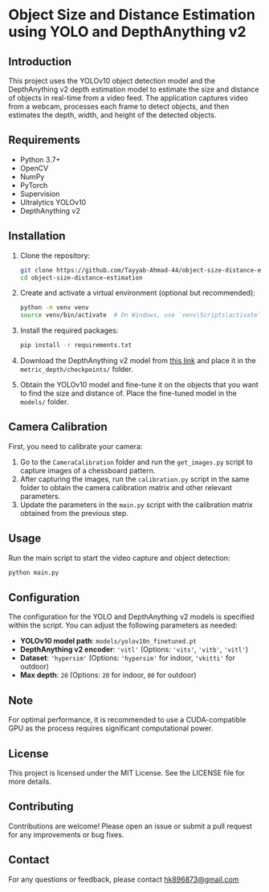 # Object Size and Distance Estimation using YOLO and DepthAnything v2

## Introduction

This project uses the YOLOv10 object detection model and the DepthAnything v2 depth estimation model to estimate the size and distance of objects in real-time from a video feed. The application captures video from a webcam, processes each frame to detect objects, and then estimates the depth, width, and height of the detected objects.

## Requirements

- Python 3.7+
- OpenCV
- NumPy
- PyTorch
- Supervision
- Ultralytics YOLOv10
- DepthAnything v2

## Installation

1. Clone the repository:
    ```bash
    git clone https://github.com/Tayyab-Ahmad-44/object-size-distance-estimation.git
    cd object-size-distance-estimation
    ```

2. Create and activate a virtual environment (optional but recommended):
    ```bash
    python -m venv venv
    source venv/bin/activate  # On Windows, use `venv\Scripts\activate`
    ```

3. Install the required packages:
    ```bash
    pip install -r requirements.txt
    ```

4. Download the DepthAnything v2 model from [this link](https://github.com/DepthAnything/Depth-Anything-V2/tree/main/metric_depth) and place it in the `metric_depth/checkpoints/` folder.

5. Obtain the YOLOv10 model and fine-tune it on the objects that you want to find the size and distance of. Place the fine-tuned model in the `models/` folder.

## Camera Calibration

First, you need to calibrate your camera:

1. Go to the `CameraCalibration` folder and run the `get_images.py` script to capture images of a chessboard pattern.
2. After capturing the images, run the `calibration.py` script in the same folder to obtain the camera calibration matrix and other relevant parameters.
3. Update the parameters in the `main.py` script with the calibration matrix obtained from the previous step.

## Usage

Run the main script to start the video capture and object detection:
```bash
python main.py
```

## Configuration

The configuration for the YOLO and DepthAnything v2 models is specified within the script. You can adjust the following parameters as needed:

- **YOLOv10 model path**: `models/yolov10n_finetuned.pt`
- **DepthAnything v2 encoder**: `'vitl'` (Options: `'vits'`, `'vitb'`, `'vitl'`)
- **Dataset**: `'hypersim'` (Options: `'hypersim'` for indoor, `'vkitti'` for outdoor)
- **Max depth**: `20` (Options: `20` for indoor, `80` for outdoor)

## Note

For optimal performance, it is recommended to use a CUDA-compatible GPU as the process requires significant computational power.


## License
This project is licensed under the MIT License. See the LICENSE file for more details.

## Contributing
Contributions are welcome! Please open an issue or submit a pull request for any improvements or bug fixes.

## Contact
For any questions or feedback, please contact hk896873@gmail.com



